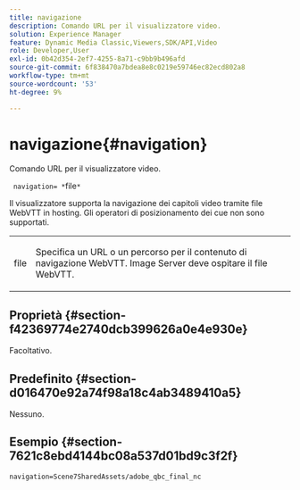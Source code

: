 ```yaml
---
title: navigazione
description: Comando URL per il visualizzatore video.
solution: Experience Manager
feature: Dynamic Media Classic,Viewers,SDK/API,Video
role: Developer,User
exl-id: 0b42d354-2ef7-4255-8a71-c9bb9b496afd
source-git-commit: 6f838470a7bdea8e8c0219e59746ec82ecd802a8
workflow-type: tm+mt
source-wordcount: '53'
ht-degree: 9%

---
```


# navigazione{#navigation}

Comando URL per il visualizzatore video.

` navigation= *`file`*`

Il visualizzatore supporta la navigazione dei capitoli video tramite file WebVTT in hosting. Gli operatori di posizionamento dei cue non sono supportati.

<table id="table_C616483932C2482CA9794DDD7313FD7C"> 
 <tbody> 
  <tr> 
   <td colname="col1"> <p> <span class="codeph"> <span class="varname"> file</span> </span> </p> </td> 
   <td colname="col2"> <p> Specifica un URL o un percorso per il contenuto di navigazione WebVTT. Image Server deve ospitare il file WebVTT. </p> </td> 
  </tr> 
 </tbody> 
</table>

## Proprietà {#section-f42369774e2740dcb399626a0e4e930e}

Facoltativo.

## Predefinito {#section-d016470e92a74f98a18c4ab3489410a5}

Nessuno.

## Esempio {#section-7621c8ebd4144bc08a537d01bd9c3f2f}

```
navigation=Scene7SharedAssets/adobe_qbc_final_nc
```
